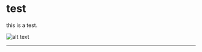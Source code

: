# test

this is a test.

![alt text](https://i2.wp.com/www.chipandco.com/wp-content/uploads/2014/04/download-6.jpg?resize=219%2C230)


-----------------------------------------------------------------------------------------------------------
